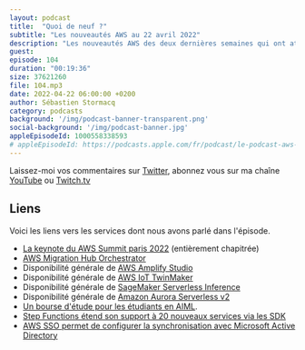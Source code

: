 ```yaml
---
layout: podcast
title:  "Quoi de neuf ?"
subtitle: "Les nouveautés AWS au 22 avril 2022"
description: "Les nouveautés AWS des deux dernières semaines qui ont attiré mon attention tournent autour de bourses pour apprendre la programmation des intelligences artificielles, d'automatisation des workflows de migrations, de jumeaux digitaux, mais que se cache-t-il donc sous ce terme ? Et puis Amplify Studio débarque après avoir été annoncé en novembre dernier. Il y a eu un AWS Summit aussi, je vous dit ou trouver les vidéos."
guest: 
episode: 104
duration: "00:19:36"
size: 37621260 
file: 104.mp3
date: 2022-04-22 06:00:00 +0200   
author: Sébastien Stormacq
category: podcasts
background: '/img/podcast-banner-transparent.png'
social-background: '/img/podcast-banner.jpg'
appleEpisodeId: 1000558338593
# appleEpisodeId: https://podcasts.apple.com/fr/podcast/le-podcast-aws-en-français/id1452118442
---
```


Laissez-moi vos commentaires sur [Twitter](https://twitter.com/sebsto), abonnez vous sur ma chaîne [YouTube](https://www.youtube.com/sebsto) ou [Twitch.tv](https://www.twitch.tv/sebAWS)

## Liens

Voici les liens vers les services dont nous avons parlé dans l'épisode.

- [La keynote du AWS Summit paris 2022](https://www.youtube.com/watch?v=Upos5JLKTLs) (entièrement chapitrée)
- [AWS Migration Hub Orchestrator](https://aws.amazon.com/blogs/aws/aws-migration-hub-orchestrator-new-migration-orchestration-capability-with-customizable-workflow-templates/)
- Disponibilité générale de [AWS Amplify Studio](https://aws.amazon.com/blogs/aws/announcing-the-general-availability-of-aws-amplify-studio/)
- Disponibilité générale de [AWS IoT TwinMaker](https://aws.amazon.com/blogs/aws/aws-iot-twinmaker-is-now-generally-available/)
- Disponibilité générale de [SageMaker Serverless Inference](https://aws.amazon.com/blogs/aws/amazon-sagemaker-serverless-inference-machine-learning-inference-without-worrying-about-servers/)
- Disponibilité générale de [Amazon Aurora Serverless v2](https://aws.amazon.com/blogs/aws/amazon-aurora-serverless-v2-is-generally-available-instant-scaling-for-demanding-workloads/)
- [Un bourse d'étude pour les étudiants en AIML](https://aws.amazon.com/blogs/training-and-certification/now-accepting-applications-for-the-aws-ai-ml-scholarship-program/).
- [Step Functions étend son support à 20 nouveaux services via les SDK](https://aws.amazon.com/about-aws/whats-new/2022/04/aws-step-functions-expands-support-over-20-new-aws-sdk-integrations/)
- [AWS SSO permet de configurer la synchronisation avec Microsoft Active Directory](https://aws.amazon.com/about-aws/whats-new/2022/04/aws-single-sign-on-configurable-synchronization-microsoft-active-directory/)